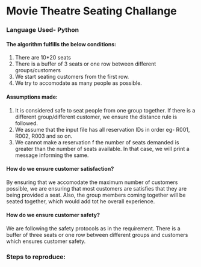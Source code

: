 # Movie Theatre Seating Challange

### Language Used- Python

#### The algorithm fulfills the below conditions:
1. There are 10*20 seats
2. There is a buffer of 3 seats or one row between different groups/customers
3. We start seating customers from the first row.
4. We try to accomodate as many people as possible.


#### Assumptions made:
1. It is considered safe to seat people from one group together. If there is a different group/different customer, we ensure the distance rule is followed.
2. We assume that the input file has all reservation IDs in order eg- R001, R002, R003 and so on.
3. We cannot make a reservation f the number of seats demanded is greater than the number of seats available. In that case, we will print a message informing the same.


#### How do we ensure customer satisfaction?
By ensuring that we accomodate the maximum number of customers possible, we are ensuring that most customers are satisfies that they are being provided a seat. Also, the group members coming together will be seated together, which would add tot he overall experience.

#### How do we ensure customer safety?
We are following the safety protocols as in the requirement. There is a buffer of three seats or one row between different groups and customers which ensures customer safety.

### Steps to reproduce:

